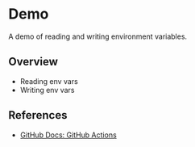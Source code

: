 # Demo

A demo of reading and writing environment variables.

## Overview

- Reading env vars
- Writing env vars

## References

- [GitHub Docs: GitHub Actions](https://docs.github.com/en/actions)
